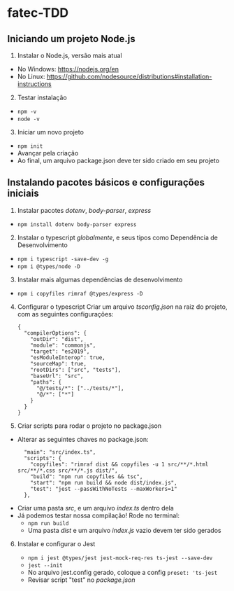 # fatec-TDD

## Iniciando um projeto Node.js

1. Instalar o Node.js, versão mais atual

- No Windows: https://nodejs.org/en
- No Linux: https://github.com/nodesource/distributions#installation-instructions

2. Testar instalação

- `npm -v`
- `node -v`

3. Iniciar um novo projeto

- `npm init`
- Avançar pela criação
- Ao final, um arquivo package.json deve ter sido criado em seu projeto

## Instalando pacotes básicos e configurações iniciais

1. Instalar pacotes _dotenv_, _body-parser_, _express_

- `npm install dotenv body-parser express`

2. Instalar o typescript _globalmente_, e seus tipos como Dependência de Desenvolvimento

- `npm i typescript -save-dev -g`
- `npm i @types/node -D`

3. Instalar mais algumas dependências de desenvolvimento

- `npm i copyfiles rimraf @types/express -D`

4. Configurar o typescript
   Criar um arquivo _tsconfig.json_ na raiz do projeto, com as seguintes configurações:

   ```
   {
     "compilerOptions": {
       "outDir": "dist",
       "module": "commonjs",
       "target": "es2019",
       "esModuleInterop": true,
       "sourceMap": true,
       "rootDirs": ["src", "tests"],
       "baseUrl": "src",
       "paths": {
         "@/tests/*": ["../tests/*"],
         "@/*": ["*"]
       }
     }
   }
   ```

5. Criar scripts para rodar o projeto no package.json

- Alterar as seguintes chaves no package.json:
  ```
    "main": "src/index.ts",
    "scripts": {
      "copyfiles": "rimraf dist && copyfiles -u 1 src/**/*.html src/**/*.css src/**/*.js dist/",
      "build": "npm run copyfiles && tsc",
      "start": "npm run build && node dist/index.js",
      "test": "jest --passWithNoTests --maxWorkers=1"
    },
  ```
- Criar uma pasta _src_, e um arquivo _index.ts_ dentro dela
- Já podemos testar nossa compilação! Rode no terminal:
  - `npm run build`
  - Uma pasta _dist_ e um arquivo _index.js_ vazio devem ter sido gerados

6. Instalar e configurar o Jest


    - ```npm i jest @types/jest jest-mock-req-res ts-jest --save-dev```
    - ```jest --init```
    - No arquivo jest.config gerado, coloque a config ```preset: 'ts-jest```
    - Revisar script "test" no *package.json*
